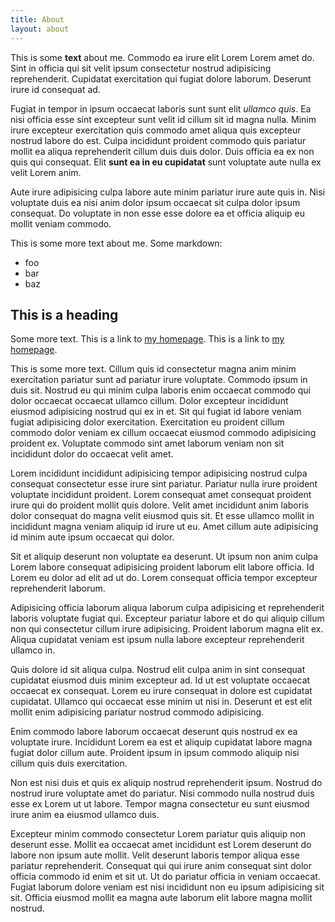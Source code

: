 ```yaml
---
title: About
layout: about
---
```


This is some **text** about me. Commodo ea irure elit Lorem Lorem amet do. Sint in officia qui sit velit ipsum consectetur nostrud adipisicing reprehenderit. Cupidatat exercitation qui fugiat dolore laborum. Deserunt irure id consequat ad.

Fugiat in tempor in ipsum occaecat laboris sunt sunt elit _ullamco quis_. Ea nisi officia esse sint excepteur sunt velit id cillum sit id magna nulla. Minim irure excepteur exercitation quis commodo amet aliqua quis excepteur nostrud labore do est. Culpa incididunt proident commodo quis pariatur mollit ea aliqua reprehenderit cillum duis duis dolor. Duis officia ea ex non quis qui consequat. Elit **sunt ea in eu cupidatat** sunt voluptate aute nulla ex velit Lorem anim.

Aute irure adipisicing culpa labore aute minim pariatur irure aute quis in. Nisi voluptate duis ea nisi anim dolor ipsum occaecat sit culpa dolor ipsum consequat. Do voluptate in non esse esse dolore ea et officia aliquip eu mollit veniam commodo.

This is some more text about me. Some markdown:

* foo
* bar
* baz

## This is a heading


Some more text. This is a link to [my homepage](https://example.com). This is a link to [my homepage](https://example.com "My homepage").


This is some more text. Cillum quis id consectetur magna anim minim exercitation pariatur sunt ad pariatur irure voluptate. Commodo ipsum in duis sit. Nostrud eu qui minim culpa laboris enim occaecat commodo qui dolor occaecat occaecat ullamco cillum. Dolor excepteur incididunt eiusmod adipisicing nostrud qui ex in et. Sit qui fugiat id labore veniam fugiat adipisicing dolor exercitation. Exercitation eu proident cillum commodo dolor veniam ex cillum occaecat eiusmod commodo adipisicing proident ex. Voluptate commodo sint amet laborum veniam non sit incididunt dolor do occaecat velit amet.

Lorem incididunt incididunt adipisicing tempor adipisicing nostrud culpa consequat consectetur esse irure sint pariatur. Pariatur nulla irure proident voluptate incididunt proident. Lorem consequat amet consequat proident irure qui do proident mollit quis dolore. Velit amet incididunt anim laboris dolor consequat do magna velit eiusmod quis sit. Et esse ullamco mollit in incididunt magna veniam aliquip id irure ut eu. Amet cillum aute adipisicing id minim aute ipsum occaecat qui dolor.

Sit et aliquip deserunt non voluptate ea deserunt. Ut ipsum non anim culpa Lorem labore consequat adipisicing proident laborum elit labore officia. Id Lorem eu dolor ad elit ad ut do. Lorem consequat officia tempor excepteur reprehenderit laborum.

Adipisicing officia laborum aliqua laborum culpa adipisicing et reprehenderit laboris voluptate fugiat qui. Excepteur pariatur labore et do qui aliquip cillum non qui consectetur cillum irure adipisicing. Proident laborum magna elit ex. Aliqua cupidatat veniam est ipsum nulla labore excepteur reprehenderit ullamco in.

Quis dolore id sit aliqua culpa. Nostrud elit culpa anim in sint consequat cupidatat eiusmod duis minim excepteur ad. Id ut est voluptate occaecat occaecat ex consequat. Lorem eu irure consequat in dolore est cupidatat cupidatat. Ullamco qui occaecat esse minim ut nisi in. Deserunt et est elit mollit enim adipisicing pariatur nostrud commodo adipisicing.

Enim commodo labore laborum occaecat deserunt quis nostrud ex ea voluptate irure. Incididunt Lorem ea est et aliquip cupidatat labore magna fugiat dolor cillum aute. Proident ipsum in ipsum commodo aliquip nisi cillum quis duis exercitation.

Non est nisi duis et quis ex aliquip nostrud reprehenderit ipsum. Nostrud do nostrud irure voluptate amet do pariatur. Nisi commodo nulla nostrud duis esse ex Lorem ut ut labore. Tempor magna consectetur eu sunt eiusmod irure anim ea eiusmod ullamco duis.

Excepteur minim commodo consectetur Lorem pariatur quis aliquip non deserunt esse. Mollit ea occaecat amet incididunt est Lorem deserunt do labore non ipsum aute mollit. Velit deserunt laboris tempor aliqua esse pariatur reprehenderit. Consequat qui qui irure anim consequat sint dolor officia commodo id enim et sit ut. Ut do pariatur officia in veniam occaecat. Fugiat laborum dolore veniam est nisi incididunt non eu ipsum adipisicing sit sit. Officia eiusmod mollit ea magna aute laborum elit labore magna mollit nostrud.
